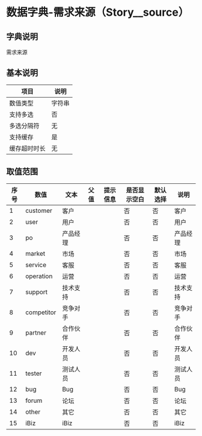 # 数据字典-需求来源（Story__source）
## 字典说明
需求来源

## 基本说明
| 项目 | 说明 |
| -- | -- |
| 数值类型 | 字符串 |
| 支持多选 | 否 |
| 多选分隔符 | 无 |
| 支持缓存 | 是 |
| 缓存超时时长 | 无 |

## 取值范围
| 序号 | 数值 | 文本 | 父值 | 提示信息 | 是否显示空白 | 默认选择 | 说明 |
| -- | -- | -- | -- | -- | -- | -- | -- |
| 1 | customer | 客户 |  |  | 否 | 否 | 客户 |
| 2 | user | 用户 |  |  | 否 | 否 | 用户 |
| 3 | po | 产品经理 |  |  | 否 | 否 | 产品经理 |
| 4 | market | 市场 |  |  | 否 | 否 | 市场 |
| 5 | service | 客服 |  |  | 否 | 否 | 客服 |
| 6 | operation | 运营 |  |  | 否 | 否 | 运营 |
| 7 | support | 技术支持 |  |  | 否 | 否 | 技术支持 |
| 8 | competitor | 竞争对手 |  |  | 否 | 否 | 竞争对手 |
| 9 | partner | 合作伙伴 |  |  | 否 | 否 | 合作伙伴 |
| 10 | dev | 开发人员 |  |  | 否 | 否 | 开发人员 |
| 11 | tester | 测试人员 |  |  | 否 | 否 | 测试人员 |
| 12 | bug | Bug |  |  | 否 | 否 | Bug |
| 13 | forum | 论坛 |  |  | 否 | 否 | 论坛 |
| 14 | other | 其它 |  |  | 否 | 否 | 其它 |
| 15 | iBiz | iBiz |  |  | 否 | 否 | iBiz |

